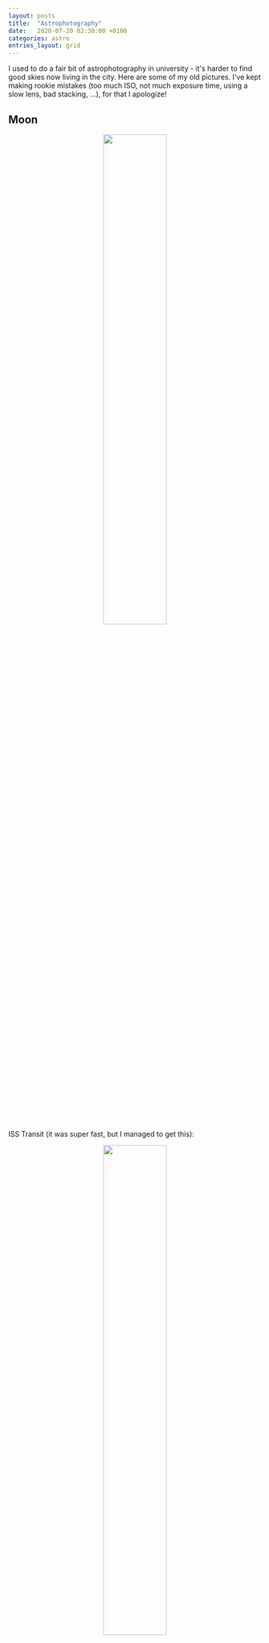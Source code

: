 ```yaml
---
layout: posts
title:  "Astrophotography"
date:   2020-07-20 02:30:00 +0100
categories: astro
entries_layout: grid
---
```


I used to do a fair bit of astrophotography in university - it's harder to find good skies now living in the city. Here are some of my old pictures. I've kept making rookie mistakes (too much ISO, not much exposure time, using a slow lens, bad stacking, ...), for that I apologize!

## Moon

<center> <img src="/astro/moon.png" width="50%"> </center> <br>

ISS Transit (it was super fast, but I managed to get this):

<center> <img src="/astro/iss_moon.png" width="50%"> </center> <br>

## Milky Way

<center> <img src="/astro/us_mw.png" width="50%"> </center> <br>

<center> <img src="/astro/zm_mw.png" width="50%"> </center> <br>

## Solar System

Sun, sunspots, prominences, filaments, Mercury (taken during the solar transit), Venus at half phase, Moon (blue filter), Mars (opposition), Jupiter with Io, Europa, Ganymede, Callisto, Saturn with its moons, Uranus and moons, Neptune and Triton.

<center> <img src="/astro/planets.png" width="50%"> </center> <br>

Jupiter with the Great Red Spot.

<center> <img src="/astro/jup.png" width="50%"> </center> <br>

## Orion Nebula

<center> <img src="/astro/orion.png" width="50%"> </center> <br>

## The Pillars of Creation

I'm so unreasonably proud of this even though it looks horrible. You can just make out the pillars on the left.

<center> <img src="/astro/pillars.png" width="50%"> </center> <br>

## Fireworks Galaxy with a Supernova

SN2017EAW. I also published this in a supernova catalog.

<center> <img src="/astro/fg.png" width="50%"> </center> <br>

## Andromeda

One hour of exposure.

<center> <img src="/astro/andr_long.png" width="50%"> </center> <br>

## Ring nebula, M13, Crab nebula

<center> <img src="/astro/ring.png" width="50%"> </center> <br>

<center> <img src="/astro/m13.png" width="50%"> </center> <br>

<center> <img src="/astro/crab.png" width="50%"> </center> <br>

## Star Trails

My first venture into astrophotography (Zambia). The picture on the right was taken during a meteor shower (can't remember which one, but one is visible on the top right).

<center> <img src="/astro/trails.png" width="50%"> </center> <br>

## Einstein Cross

One of the leads of CUAS helped me locate the cross (thanks James!). I love this picture.

<center> <img src="/astro/ec.png" width="50%"> </center> <br>

## Comet Neowise

From my light-polluted London flat.

<center> <img src="/astro/comet_neowise.png" width="50%"> </center> <br>

## Gear

### Telescopes

A lot of these (especially deep sky stuff) were taken using the 12" Northumberland telescope at Cambridge (I must've filled at least 25-33% of the logs the year I was there!). The Northumberland is a slow scope. I've also got a portable 4" scope that I've used for Andromeda and some planetary photography. Saturn was taken using a 16" scope at Harvard.

### Photography

Nikon D3300, although I also use the advanced camera feature on my phone a lot.

### Misc

Stuff that I actually use: a solar filter that I can't find anymore, 25mm, 9mm eyepieces and phone/camera/telescope mounts.

Stuff I wish I used more: a focal reducer that has helped take pictures of some sparrows (causes chromatic aberration or distortion), some planetary and one moon filters, a special filter for spectrum analysis (that I've used once *facepalm*, for QSO 3C 273).

### Stacking

Photoshop for touch-ups, RegiStax and Deep Sky Stacker for stacking (that I run with wine... I hate this process so much, lemme know of alternatives!)

### A Random Photo

A friend took this photo using the observatory's solar telescope. Looks like an album cover!

<center> <img src="/astro/e.png" width="50%"> </center> <br>
